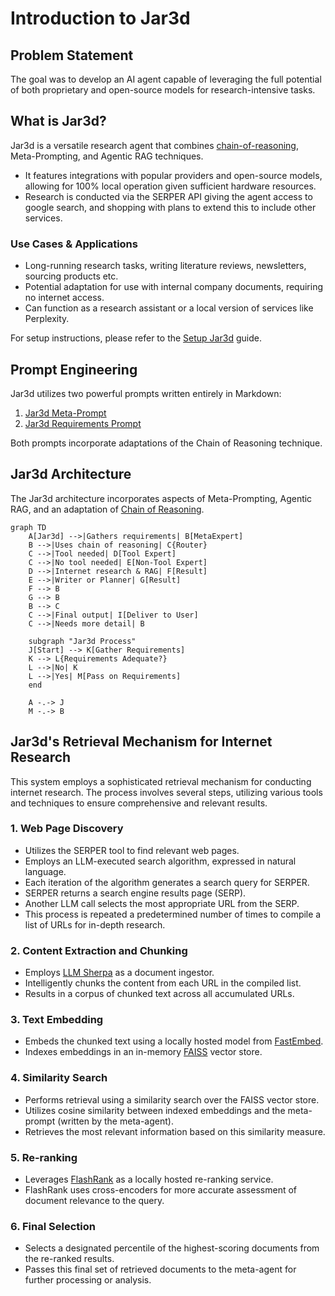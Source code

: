 # Introduction to Jar3d

## Problem Statement
The goal was to develop an AI agent capable of leveraging the full potential of both proprietary and open-source models for research-intensive tasks.

## What is Jar3d?
Jar3d is a versatile research agent that combines [chain-of-reasoning](https://github.com/ProfSynapse/Synapse_CoR), Meta-Prompting, and Agentic RAG techniques.

- It features integrations with popular providers and open-source models, allowing for 100% local operation given sufficient hardware resources.
- Research is conducted via the SERPER API giving the agent access to google search, and shopping with plans to extend this to include other services.

### Use Cases & Applications
- Long-running research tasks, writing literature reviews, newsletters, sourcing products etc.
- Potential adaptation for use with internal company documents, requiring no internet access.
- Can function as a research assistant or a local version of services like Perplexity.

For setup instructions, please refer to the [Setup Jar3d](https://github.com/brainqub3/meta_expert) guide.

## Prompt Engineering
Jar3d utilizes two powerful prompts written entirely in Markdown:
1. [Jar3d Meta-Prompt](https://github.com/brainqub3/meta_expert/blob/main/prompt_engineering/jar3d_meta_prompt.md)
2. [Jar3d Requirements Prompt](https://github.com/brainqub3/meta_expert/blob/main/prompt_engineering/jar3d_requirements_prompt.md)

Both prompts incorporate adaptations of the Chain of Reasoning technique.

## Jar3d Architecture
The Jar3d architecture incorporates aspects of Meta-Prompting, Agentic RAG, and an adaptation of [Chain of Reasoning](https://github.com/ProfSynapse/Synapse_CoR).

```mermaid
graph TD
    A[Jar3d] -->|Gathers requirements| B[MetaExpert]
    B -->|Uses chain of reasoning| C{Router}
    C -->|Tool needed| D[Tool Expert]
    C -->|No tool needed| E[Non-Tool Expert]
    D -->|Internet research & RAG| F[Result]
    E -->|Writer or Planner| G[Result]
    F --> B
    G --> B
    B --> C
    C -->|Final output| I[Deliver to User]
    C -->|Needs more detail| B
    
    subgraph "Jar3d Process"
    J[Start] --> K[Gather Requirements]
    K --> L{Requirements Adequate?}
    L -->|No| K
    L -->|Yes| M[Pass on Requirements]
    end
    
    A -.-> J
    M -.-> B
```


## Jar3d's Retrieval Mechanism for Internet Research

This system employs a sophisticated retrieval mechanism for conducting internet research. The process involves several steps, utilizing various tools and techniques to ensure comprehensive and relevant results.

### 1. Web Page Discovery

- Utilizes the SERPER tool to find relevant web pages.
- Employs an LLM-executed search algorithm, expressed in natural language.
- Each iteration of the algorithm generates a search query for SERPER.
- SERPER returns a search engine results page (SERP).
- Another LLM call selects the most appropriate URL from the SERP.
- This process is repeated a predetermined number of times to compile a list of URLs for in-depth research.

### 2. Content Extraction and Chunking

- Employs [LLM Sherpa](https://github.com/nlmatics/llmsherpa) as a document ingestor.
- Intelligently chunks the content from each URL in the compiled list.
- Results in a corpus of chunked text across all accumulated URLs.

### 3. Text Embedding

- Embeds the chunked text using a locally hosted model from [FastEmbed](https://qdrant.github.io/fastembed/#installation).
- Indexes embeddings in an in-memory [FAISS](https://api.python.langchain.com/en/latest/vectorstores/langchain_community.vectorstores.faiss.FAISS.html) vector store.

### 4. Similarity Search

- Performs retrieval using a similarity search over the FAISS vector store.
- Utilizes cosine similarity between indexed embeddings and the meta-prompt (written by the meta-agent).
- Retrieves the most relevant information based on this similarity measure.

### 5. Re-ranking

- Leverages [FlashRank](https://github.com/PrithivirajDamodaran/FlashRank) as a locally hosted re-ranking service.
- FlashRank uses cross-encoders for more accurate assessment of document relevance to the query.

### 6. Final Selection

- Selects a designated percentile of the highest-scoring documents from the re-ranked results.
- Passes this final set of retrieved documents to the meta-agent for further processing or analysis.